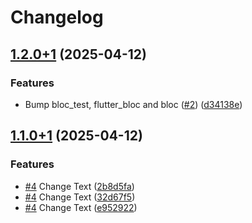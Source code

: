 # Changelog

## [1.2.0+1](https://github.com/petermekhaeil/app_flutter_release_test/compare/app_flutter_release_test-v1.1.0+1...app_flutter_release_test-v1.2.0+1) (2025-04-12)


### Features

* Bump bloc_test, flutter_bloc and bloc ([#2](https://github.com/petermekhaeil/app_flutter_release_test/issues/2)) ([d34138e](https://github.com/petermekhaeil/app_flutter_release_test/commit/d34138ec6579fa5c2a5158398506ad873d0eb9ce))

## [1.1.0+1](https://github.com/petermekhaeil/app_flutter_release_test/compare/app_flutter_release_test-v1.0.0+1...app_flutter_release_test-v1.1.0+1) (2025-04-12)


### Features

* [#4](https://github.com/petermekhaeil/app_flutter_release_test/issues/4) Change Text ([2b8d5fa](https://github.com/petermekhaeil/app_flutter_release_test/commit/2b8d5fa926c91f7185ae679f5a71b1c840131f2d))
* [#4](https://github.com/petermekhaeil/app_flutter_release_test/issues/4) Change Text ([32d67f5](https://github.com/petermekhaeil/app_flutter_release_test/commit/32d67f562a404f4f8b05f38c24db44f8c13c6727))
* [#4](https://github.com/petermekhaeil/app_flutter_release_test/issues/4) Change Text ([e952922](https://github.com/petermekhaeil/app_flutter_release_test/commit/e952922ac6cb7a19d34c8b8aa52fc65499520a9c))
